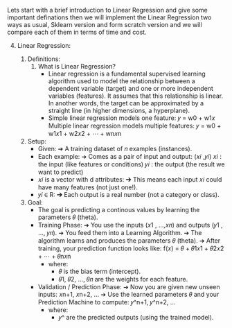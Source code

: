 Lets start with a brief introduction to Linear Regression and give some important definations then we will implement the Linear Regression two ways as usual, Sklearn version and form scratch version and we will compare each of them in terms of time and cost.

4) Linear Regression:

   1. Definitions:
      1. What is Linear Regression?
         - Linear regression is a fundamental supervised learning algorithm used to model the relationship between a dependent variable (target) and one or more 
           independent variables (features). It assumes that this relationship is linear. In another words, the target can be approximated by a straight line (in 
           higher dimensions, a hyperplane).
         - Simple linear regression models one feature:
                                                 𝑦 = w0 + w1𝑥
           Multiple linear regression models multiple features:
                                       𝑦 = w0 + w1𝑥1 + w2𝑥2 + ⋯ + wn𝑥n
   2. Setup:
      - Given:
        ➔ A training dataset of 𝑛 examples (instances).
      - Each example:
        ➔ Comes as a pair of input and output:
                                        (𝑥𝑖 ,𝑦𝑖)
        𝑥𝑖 : the input (like features or conditions)
        𝑦𝑖 : the output (the result we want to predict)
      - 𝑥𝑖 is a vector with d attributes:
        ➔ This means each input 𝑥𝑖 could have many features (not just one!).
      - 𝑦𝑖 ∈ R:
        ➔ Each output is a real number (not a category or class).
    3. Goal:
       - The goal is predicting a continous values by learning  the parameters 𝜃 (theta).
       - Training Phase:
         ➔ You use the inputs (𝑥1 , …,𝑥𝑛) and outputs (𝑦1 , …, 𝑦𝑛).
         ➔ You feed them into a Learning Algorithm.
         ➔ The algorithm learns and produces the parameters 𝜃 (theta).
         ➔ After training, your prediction function looks like:
                                    f(𝑥) = 𝜃 + 𝜃1𝑥1 + 𝜃2𝑥2 + ⋯ + 𝜃n𝑥n
            - where:
              - 𝜃 is the bias term (intercept).
              - 𝜃1, 𝜃2, …, 𝜃𝑛 are the weights for each feature.
       - Validation / Prediction Phase:
         ➔ Now you are given new unseen inputs:
                                     𝑥n+1, 𝑥n+2, …
         ➔ Use the learned parameters 𝜃 and your Prediction Machine to compute:
                                 𝑦^n+1, 𝑦^n+2, …
            - where:
              - 𝑦^ are the predicted outputs (using the trained model).
          
                


​

           
           
            
           
         
​



















